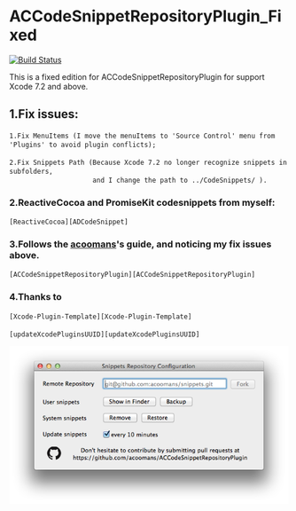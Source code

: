 # ACCodeSnippetRepositoryPlugin_Fixed

[![Build Status](https://api.travis-ci.org/acoomans/ACCodeSnippetRepositoryPlugin.png)](https://api.travis-ci.org/acoomans/ACCodeSnippetRepositoryPlugin.png)

  This is a fixed edition for ACCodeSnippetRepositoryPlugin for support Xcode 7.2 and above.


## 1.Fix issues:

    1.Fix MenuItems (I move the menuItems to 'Source Control' menu from 'Plugins' to avoid plugin conflicts); 
  
    2.Fix Snippets Path (Because Xcode 7.2 no longer recognize snippets in subfolders,
                         and I change the path to ../CodeSnippets/ ).

### 2.ReactiveCocoa and PromiseKit codesnippets from myself:

    [ReactiveCocoa][ADCodeSnippet]
    
### 3.Follows the [acoomans][acoomans]'s guide, and noticing my fix issues above.
    
    [ACCodeSnippetRepositoryPlugin][ACCodeSnippetRepositoryPlugin]
  

### 4.Thanks to
  
    [Xcode-Plugin-Template][Xcode-Plugin-Template]
  
    [updateXcodePluginsUUID][updateXcodePluginsUUID]
  
  
   ![screenshots](Screenshots/screenshot02.png)
  
  
[acoomans]: https://github.com/acoomans/  "Title"
[ACCodeSnippetRepositoryPlugin]: https://github.com/acoomans/ACCodeSnippetRepositoryPlugin/  "Title"
[Xcode-Plugin-Template]: https://github.com/kattrali/Xcode-Plugin-Template/  "Title"
[updateXcodePluginsUUID]: https://github.com/homtang/updateXcodePluginsUUID/  "Title"
[ADCodeSnippet]: https://github.com/ForrestAlfred/ADCodeSnippet/  "Title"
 
  
